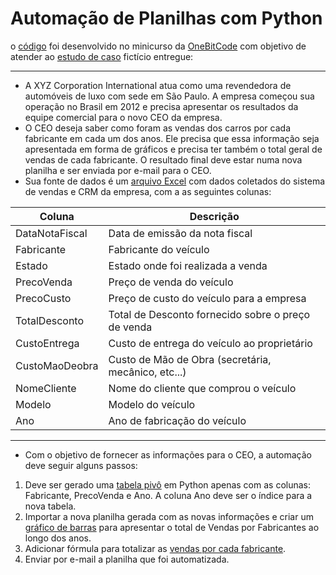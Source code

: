 # Automação de Planilhas com Python

o [código](https://github.com/claysfx/sheet_automatization/blob/main/automation.py) foi desenvolvido no minicurso da [OneBitCode](https://www.onebitcode.com/) com objetivo de atender ao [estudo de caso](https://github.com/claysfx/sheet_automatization/blob/main/estudo_de_caso.pdf) fictício entregue:

- - -

- A XYZ Corporation International atua como uma revendedora de automóveis de luxo com sede em São Paulo. A empresa começou sua operação no Brasil em 2012 e precisa apresentar os resultados da equipe comercial para o novo CEO da empresa.
- O CEO deseja saber como foram as vendas dos carros por cada fabricante em cada um dos anos. Ele precisa que essa informação seja apresentada em forma de gráficos e precisa ter também o total geral de vendas de cada fabricante. O resultado final deve estar numa nova planilha e ser enviada por e-mail para o CEO.
- Sua fonte de dados é um [arquivo Excel](https://github.com/claysfx/sheet_automatization/blob/main/data/VendaCarros.xlsx) com dados coletados do sistema de vendas e CRM da empresa, com a as seguintes colunas:

Coluna | Descrição
------ | ---------
DataNotaFiscal | Data de emissão da nota fiscal
Fabricante | Fabricante do veículo
Estado | Estado onde foi realizada a venda
PrecoVenda | Preço de venda do veículo
PrecoCusto | Preço de custo do veículo para a empresa
TotalDesconto | Total de Desconto fornecido sobre o preço de venda
CustoEntrega | Custo de entrega do veículo ao proprietário
CustoMaoDeobra | Custo de Mão de Obra (secretária, mecânico, etc...)
NomeCliente | Nome do cliente que comprou o veículo
Modelo | Modelo do veículo
Ano | Ano de fabricação do veículo

- - -

- Com o objetivo de fornecer as informações para o CEO, a automação deve seguir alguns
passos:

1. Deve ser gerado uma [tabela pivô](https://github.com/claysfx/sheet_automatization/blob/main/data/pivot_data.xlsx) em Python apenas com as colunas: Fabricante, PrecoVenda e
Ano. A coluna Ano deve ser o índice para a nova tabela.
2. Importar a nova planilha gerada com as novas informações e criar um [gráfico de barras](https://github.com/claysfx/sheet_automatization/blob/main/data/barchart.xlsx) para apresentar o total de Vendas por Fabricantes ao longo dos anos.
3. Adicionar fórmula para totalizar as [vendas por cada fabricante](https://github.com/claysfx/sheet_automatization/blob/main/data/VendasPorFabricante.xlsx).
4. Enviar por e-mail a planilha que foi automatizada.
